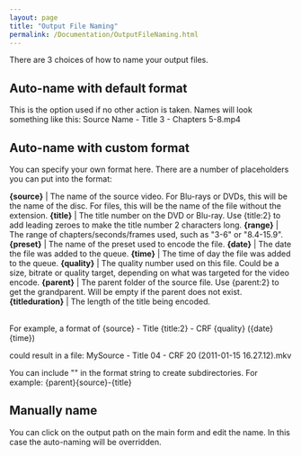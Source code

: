 ```yaml
---
layout: page
title: "Output File Naming"
permalink: /Documentation/OutputFileNaming.html
---
```


There are 3 choices of how to name your output files.

## Auto-name with default format
This is the option used if no other action is taken. Names will look something like this:
Source Name - Title 3 - Chapters 5-8.mp4

## Auto-name with custom format
You can specify your own format here. There are a number of placeholders you can put into the format:

**{source}** | The name of the source video. For Blu-rays or DVDs, this will be the name of the disc. For files, this will be the name of the file without the extension.
**{title}** | The title number on the DVD or Blu-ray. Use {title:2} to add leading zeroes to make the title number 2 characters long.
**{range}** | The range of chapters/seconds/frames used, such as "3-6" or "8.4-15.9".
**{preset}** | The name of the preset used to encode the file.
**{date}** | The date the file was added to the queue.
**{time}** | The time of day the file was added to the queue.
**{quality}** | The quality number used on this file. Could be a size, bitrate or quality target, depending on what was targeted for the video encode.
**{parent}** | The parent folder of the source file. Use {parent:2} to get the grandparent. Will be empty if the parent does not exist.
**{titleduration}** | The length of the title being encoded.

&nbsp;  
For example, a format of
{source} - Title {title:2} - CRF {quality} ({date} {time})

could result in a file:
MySource - Title 04 - CRF 20 (2011-01-15 16.27.12).mkv

You can include "\" in the format string to create subdirectories. For example:
{parent}\{source}-{title}

## Manually name
You can click on the output path on the main form and edit the name. In this case the auto-naming will be overridden.